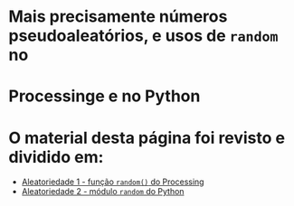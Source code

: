 # Mais precisamente números pseudoaleatórios, e usos de `random` no
# Processinge e no Python

# O material desta página foi revisto e dividido em:

- [Aleatoriedade 1 - função `random()` do Processing](aleatoriedade_1.md)
- [Aleatoriedade 2 - módulo `random` do Python](aleatoriedade_2.md)

